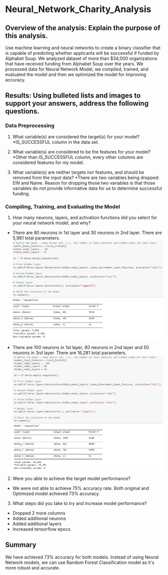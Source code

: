 # Neural_Network_Charity_Analysis

## Overview of the analysis: Explain the purpose of this analysis.
Use machine learning and neural networks to create a binary classifier that is capable of predicting whether applicants will be successful if funded by Alphabet Soup. We analyzed dataset of more than $34,000 organizations that have received funding from Alphabet Soup over the years. We processed data for Neural Network Model, we complied, trained, and evaluated the model and then we optimized the model for improving accuracy.


## Results: Using bulleted lists and images to support your answers, address the following questions.

### Data Preprocessing

1. What variable(s) are considered the target(s) for your model? 
*IS_SUCCESSFUL column in the data set.

2. What variable(s) are considered to be the features for your model? 
*Other than IS_SUCCESSFUL column, every other columns are considered features for my model.

3. What variable(s) are neither targets nor features, and should be removed from the input data? 
*There are two variables being dropped: EIN and Name. Reason for dropping those two variables is that those variables do not provide informative data for us to determine successful funding. 

### Compiling, Training, and Evaluating the Model

1. How many neurons, layers, and activation functions did you select for your neural network model, and why? 
* There are 80 neurons in 1st layer and 30 neurons in 2nd layer. There are 5,981 total parameters.
![1](https://github.com/emmagao1/Neural_Network_Charity_Analysis/blob/main/Images/1.PNG)

* There are 100 neurons in 1st layer, 80 neurons in 2nd layer and 50 neurons in 3rd layer. There are 16,281 total parameters.
![2](https://github.com/emmagao1/Neural_Network_Charity_Analysis/blob/main/Images/2.PNG)

2. Were you able to achieve the target model performance? 
* We were not able to achieve 75% accuracy rate. Both original and Optimized model achieved 73% accuracy.

3. What steps did you take to try and increase model performance?
* Dropped 2 more columns
* Added additional neurons
* Added additional layers
* Increased tensorflow epocs 

## Summary
We have achieved 73% accuracy for both models. Instead of using Neural Network models, we can use Random Forest Classification model as it's more robust and accurate.
